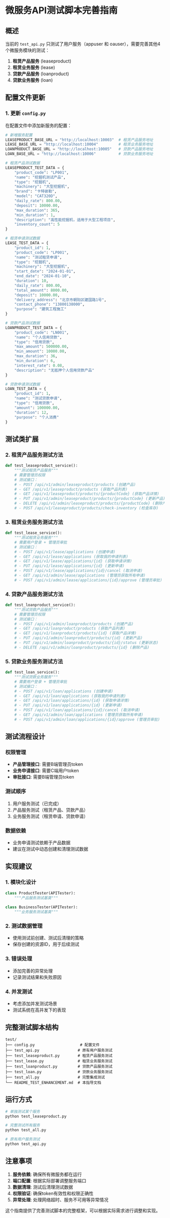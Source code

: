 # 微服务API测试脚本完善指南

## 概述
当前的 `test_api.py` 只测试了用户服务（appuser 和 oauser），需要完善其他4个微服务模块的测试：

1. **租赁产品服务** (leaseproduct)
2. **租赁业务服务** (lease)
3. **贷款产品服务** (loanproduct)  
4. **贷款业务服务** (loan)

## 配置文件更新

### 1. 更新 `config.py`
在配置文件中添加新服务的配置：

```python
# 新增服务配置
LEASEPRODUCT_BASE_URL = "http://localhost:10003"  # 租赁产品服务地址
LEASE_BASE_URL = "http://localhost:10004"         # 租赁业务服务地址
LOANPRODUCT_BASE_URL = "http://localhost:10005"   # 贷款产品服务地址
LOAN_BASE_URL = "http://localhost:10006"          # 贷款业务服务地址

# 租赁产品测试数据
LEASEPRODUCT_TEST_DATA = {
    "product_code": "LP001",
    "name": "挖掘机测试产品",
    "type": "挖掘机",
    "machinery": "大型挖掘机",
    "brand": "卡特彼勒",
    "model": "CAT320D",
    "daily_rate": 800.00,
    "deposit": 10000.00,
    "max_duration": 365,
    "min_duration": 1,
    "description": "高性能挖掘机，适用于大型工程项目",
    "inventory_count": 5
}

# 租赁申请测试数据
LEASE_TEST_DATA = {
    "product_id": 1,
    "product_code": "LP001",
    "name": "测试租赁申请",
    "type": "挖掘机",
    "machinery": "大型挖掘机",
    "start_date": "2024-01-01",
    "end_date": "2024-01-10",
    "duration": 10,
    "daily_rate": 800.00,
    "total_amount": 8000.00,
    "deposit": 10000.00,
    "delivery_address": "北京市朝阳区建国路1号",
    "contact_phone": "13800138000",
    "purpose": "建筑工程施工"
}

# 贷款产品测试数据
LOANPRODUCT_TEST_DATA = {
    "product_code": "LN001",
    "name": "个人信用贷款",
    "type": "信用贷款",
    "max_amount": 500000.00,
    "min_amount": 10000.00,
    "max_duration": 36,
    "min_duration": 6,
    "interest_rate": 0.08,
    "description": "无抵押个人信用贷款产品"
}

# 贷款申请测试数据
LOAN_TEST_DATA = {
    "product_id": 1,
    "name": "测试贷款申请",
    "type": "信用贷款",
    "amount": 100000.00,
    "duration": 12,
    "purpose": "个人消费"
}
```

## 测试类扩展

### 2. 租赁产品服务测试方法

```python
def test_leaseproduct_service():
    """测试租赁产品服务"""
    # 需要管理员权限
    # 测试接口：
    # - POST /api/v1/admin/leaseproduct/products (创建产品)
    # - GET /api/v1/leaseproduct/products (获取产品列表)
    # - GET /api/v1/leaseproduct/products/{productCode} (获取产品详情)
    # - PUT /api/v1/admin/leaseproduct/products/{productCode} (更新产品)
    # - DELETE /api/v1/admin/leaseproduct/products/{productCode} (删除产品)
    # - POST /api/v1/leaseproduct/products/check-inventory (检查库存)
```

### 3. 租赁业务服务测试方法

```python
def test_lease_service():
    """测试租赁业务服务"""
    # 需要用户登录 + 管理员审批
    # 测试接口：
    # - POST /api/v1/lease/applications (创建申请)
    # - GET /api/v1/lease/applications (获取我的申请列表)
    # - GET /api/v1/lease/applications/{id} (获取申请详情)
    # - PUT /api/v1/lease/applications/{id} (更新申请)
    # - POST /api/v1/lease/applications/{id}/cancel (取消申请)
    # - GET /api/v1/admin/lease/applications (管理员获取所有申请)
    # - POST /api/v1/admin/lease/applications/{id}/approve (管理员审批)
```

### 4. 贷款产品服务测试方法

```python
def test_loanproduct_service():
    """测试贷款产品服务"""
    # 需要管理员权限
    # 测试接口：
    # - POST /api/v1/admin/loanproduct/products (创建产品)
    # - GET /api/v1/loanproduct/products (获取产品列表)
    # - GET /api/v1/loanproduct/products/{id} (获取产品详情)
    # - PUT /api/v1/admin/loanproduct/products/{id} (更新产品)
    # - PUT /api/v1/admin/loanproduct/products/{id}/status (更新状态)
    # - DELETE /api/v1/admin/loanproduct/products/{id} (删除产品)
```

### 5. 贷款业务服务测试方法

```python
def test_loan_service():
    """测试贷款业务服务"""
    # 需要用户登录 + 管理员审批
    # 测试接口：
    # - POST /api/v1/loan/applications (创建申请)
    # - GET /api/v1/loan/applications (获取我的申请列表)
    # - GET /api/v1/loan/applications/{id} (获取申请详情)
    # - PUT /api/v1/loan/applications/{id} (更新申请)
    # - POST /api/v1/loan/applications/{id}/cancel (取消申请)
    # - GET /api/v1/admin/loan/applications (管理员获取所有申请)
    # - POST /api/v1/admin/loan/applications/{id}/approve (管理员审批)
```

## 测试流程设计

### 权限管理
- **产品管理接口**: 需要B端管理员token
- **业务申请接口**: 需要C端用户token
- **审批接口**: 需要B端管理员token

### 测试顺序
1. 用户服务测试（已完成）
2. 产品服务测试（租赁产品、贷款产品）
3. 业务服务测试（租赁申请、贷款申请）

### 数据依赖
- 业务申请测试依赖于产品数据
- 建议在测试中动态创建和清理测试数据

## 实现建议

### 1. 模块化设计
```python
class ProductTester(APITester):
    """产品服务测试基类"""
    
class BusinessTester(APITester): 
    """业务服务测试基类"""
```

### 2. 测试数据管理
- 使用测试前创建、测试后清理的策略
- 保存创建的资源ID，用于后续测试

### 3. 错误处理
- 添加完善的异常处理
- 记录测试结果和失败原因

### 4. 并发测试
- 考虑添加并发测试场景
- 测试系统在高并发下的表现

## 完整测试脚本结构

```
test/
├── config.py                    # 配置文件
├── test_api.py                 # 原有用户服务测试
├── test_leaseproduct.py        # 租赁产品服务测试
├── test_lease.py               # 租赁业务服务测试  
├── test_loanproduct.py         # 贷款产品服务测试
├── test_loan.py                # 贷款业务服务测试
├── test_all.py                 # 完整集成测试
└── README_TEST_ENHANCEMENT.md  # 本指导文档
```

## 运行方式

```bash
# 单独测试某个服务
python test_leaseproduct.py

# 完整测试所有服务
python test_all.py

# 原有用户服务测试
python test_api.py
```

## 注意事项

1. **服务依赖**: 确保所有微服务都在运行
2. **端口配置**: 根据实际部署调整服务端口
3. **数据清理**: 测试后清理测试数据
4. **权限验证**: 确保token有效性和权限正确性
5. **异常处理**: 处理网络超时、服务不可用等异常情况

这个指南提供了完善测试脚本的完整框架，可以根据实际需求进行调整和实现。 